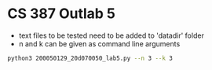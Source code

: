 # CS 387 Outlab 5

- text files to be tested need to be added to 'datadir' folder
- n and k can be given as command line arguments

```sh
python3 200050129_20d070050_lab5.py --n 3 --k 3
```